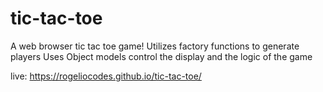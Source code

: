 # tic-tac-toe
A web browser tic tac toe game!
Utilizes factory functions to generate players
Uses Object models control the display and the logic of the game 

live: https://rogeliocodes.github.io/tic-tac-toe/
